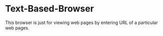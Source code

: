 # Text-Based-Browser
This browser is just for viewing web pages by entering URL of a particular web pages. 

